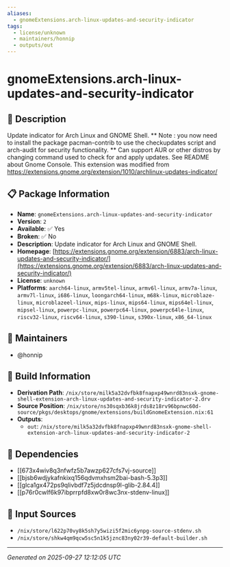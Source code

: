 ```yaml
---
aliases:
  - gnomeExtensions.arch-linux-updates-and-security-indicator
tags:
  - license/unknown
  - maintainers/honnip
  - outputs/out
---
```


# gnomeExtensions.arch-linux-updates-and-security-indicator

## 📝 Description

Update indicator for Arch Linux and GNOME Shell.
** Note : you now need to install the package pacman-contrib to use the checkupdates script and arch-audit for security functionality. **
  Can support AUR or other distros by changing command used to check for and apply updates.
 See README about Gnome Console. 
 This extension was modified from https://extensions.gnome.org/extension/1010/archlinux-updates-indicator/

## 📋 Package Information

- **Name**: `gnomeExtensions.arch-linux-updates-and-security-indicator`
- **Version**: `2`
- **Available**: ✅ Yes
- **Broken**: ✅ No
- **Description**: Update indicator for Arch Linux and GNOME Shell.
- **Homepage**: [https://extensions.gnome.org/extension/6883/arch-linux-updates-and-security-indicator/](https://extensions.gnome.org/extension/6883/arch-linux-updates-and-security-indicator/)
- **License**: `unknown`
- **Platforms**: `aarch64-linux`, `armv5tel-linux`, `armv6l-linux`, `armv7a-linux`, `armv7l-linux`, `i686-linux`, `loongarch64-linux`, `m68k-linux`, `microblaze-linux`, `microblazeel-linux`, `mips-linux`, `mips64-linux`, `mips64el-linux`, `mipsel-linux`, `powerpc-linux`, `powerpc64-linux`, `powerpc64le-linux`, `riscv32-linux`, `riscv64-linux`, `s390-linux`, `s390x-linux`, `x86_64-linux`
## 👥 Maintainers

- @honnip


## 🔧 Build Information

- **Derivation Path**: `/nix/store/milk5a32dvfbk8fnapxp49wnrd83nsxk-gnome-shell-extension-arch-linux-updates-and-security-indicator-2.drv`
- **Source Position**: `/nix/store/ns30sqxb36k8jrds8z18rv96bpnwc60d-source/pkgs/desktops/gnome/extensions/buildGnomeExtension.nix:61`
- **Outputs**:
  - `out`:  `/nix/store/milk5a32dvfbk8fnapxp49wnrd83nsxk-gnome-shell-extension-arch-linux-updates-and-security-indicator-2`

## 🔗 Dependencies

- [[673x4wiv8q3nfwfz5b7awzp627cfs7vj-source]]
- [[bjsb6wdjykafnkixq156qdvmxhsm2bai-bash-5.3p3]]
- [[glca1gx472ps9qlivbdf7z5jdcdnsp9l-glib-2.84.4]]
- [[p76r0cwlf6k97ibprrpfd8xw0r8wc3nx-stdenv-linux]]

## 📁 Input Sources

- `/nix/store/l622p70vy8k5sh7y5wizi5f2mic6ynpg-source-stdenv.sh`
- `/nix/store/shkw4qm9qcw5sc5n1k5jznc83ny02r39-default-builder.sh`

---
*Generated on 2025-09-27 12:12:05 UTC*
